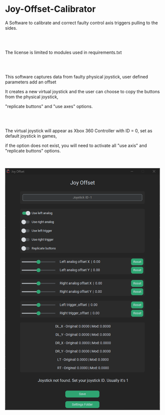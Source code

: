 # Joy-Offset-Calibrator
<p>A Software to calibrate and correct faulty control axis triggers pulling to the sides.</p>
<br></br>
<p>The license is limited to modules used in requirements.txt</p>
<br></br>
<p>This software captures data from faulty physical joystick, user defined parameters add an offset</p>
<p>It creates a new virtual joystick and the user can choose to copy the buttons from the physical joystick,</p>
<p>"replicate buttons" and "use axes" options.</p>
<br></br>
<p>The virtual joystick will appear as Xbox 360 Controller with ID = 0, set as default joystick in games,<p> 
<p>if the option does not exist, you will need to activate all "use axis" and "replicate buttons" options.</p>
<br></br>
<img src="https://raw.githubusercontent.com/Suundumused/Joy-Offset-Calibrator/main/ico/Captura%20de%20tela%202023-12-03%20173530.png">
